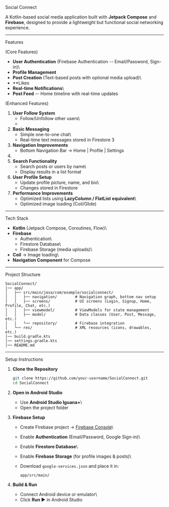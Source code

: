  Social Connect

A Kotlin-based social media application built with **Jetpack Compose**
and **Firebase**, designed to provide a lightweight but functional
social networking experience.

------------------------------------------------------------------------

 Features

 (Core Features)

-  **User Authentication** (Firebase Authentication --
    Email/Password,  Sign-in)\
-  **Profile Management**
- **Post Creation** (Text-based posts with optional media upload)\
-   **Likes
-  **Real-time Notifications**\
-    **Post Feed** -- Home timeline with real-time updates

 (Enhanced Features)

1.  **User Follow System**
    -   Follow/Unfollow other users\
    -  
2.  **Basic Messaging**
    -   Simple one-to-one chat\
    -   Real-time text messages stored in Firestore
3
4.  **Navigation Improvements**
    -   Bottom Navigation Bar → Home \| Profile \| Settings
5.
6.  **Search Functionality**
    -   Search posts or users by name\
    -   Display results in a list format
7.  **User Profile Setup**
    -   Update profile picture, name, and bio\
    -   Changes stored in Firestore
8.  **Performance Improvements**
    -   Optimized lists using **LazyColumn / FlatList equivalent**\
    -   Optimized image loading (Coil/Glide)

------------------------------------------------------------------------

 Tech Stack

-   **Kotlin** (Jetpack Compose, Coroutines, Flow)\
-   **Firebase**
    -   Authentication\
    -   Firestore Database\
    -   Firebase Storage (media uploads)\
-   **Coil** → Image loading\
-   **Navigation Component** for Compose

------------------------------------------------------------------------

Project Structure

    SocialConnect/
    │── app/  
    │   ├── src/main/java/com/example/socialconnect/  
    │   │   ├── navigation/        # Navigation graph, bottom nav setup  
    │   │   ├── screens/           # UI screens (Login, Signup, Home, Profile, Chat, etc.)  
    │   │   ├── viewmodel/         # ViewModels for state management  
    │   │   ├── model/             # Data classes (User, Post, Message, etc.)  
    │   │   └── repository/        # Firebase integration  
    │   └── res/                   # XML resources (icons, drawables, etc.)  
    │── build.gradle.kts  
    │── settings.gradle.kts  
    │── README.md  

------------------------------------------------------------------------

 Setup Instructions

1.  **Clone the Repository**

    ``` bash
    git clone https://github.com/your-username/SocialConnect.git
    cd SocialConnect
    ```

2.  **Open in Android Studio**

    -   Use **Android Studio Iguana+**\
    -   Open the project folder

3.  **Firebase Setup**

    -   Create Firebase project → [Firebase
        Console](https://console.firebase.google.com/)\

    -   Enable **Authentication** (Email/Password, Google Sign-in)\

    -   Enable **Firestore Database**\

    -   Enable **Firebase Storage** (for profile images & posts)\

    -   Download `google-services.json` and place it in:

            app/src/main/

4.  **Build & Run**

    -   Connect Android device or emulator\
    -   Click **Run ▶** in Android Studio
